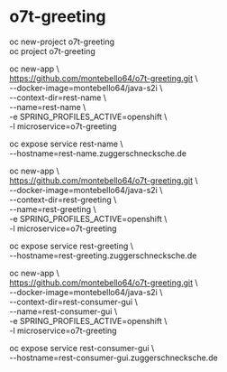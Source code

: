 # o7t-greeting

oc new-project o7t-greeting  
oc project o7t-greeting

oc new-app \  
https://github.com/montebello64/o7t-greeting.git \  
--docker-image=montebello64/java-s2i \  
--context-dir=rest-name \  
--name=rest-name \  
-e SPRING_PROFILES_ACTIVE=openshift \  
-l microservice=o7t-greeting

oc expose service rest-name \  
--hostname=rest-name.zuggerschnecksche.de

oc new-app \  
https://github.com/montebello64/o7t-greeting.git \  
--docker-image=montebello64/java-s2i \  
--context-dir=rest-greeting \  
--name=rest-greeting \  
-e SPRING_PROFILES_ACTIVE=openshift \  
-l microservice=o7t-greeting

oc expose service rest-greeting \  
--hostname=rest-greeting.zuggerschnecksche.de

oc new-app \  
https://github.com/montebello64/o7t-greeting.git \  
--docker-image=montebello64/java-s2i \  
--context-dir=rest-consumer-gui \  
--name=rest-consumer-gui \  
-e SPRING_PROFILES_ACTIVE=openshift \  
-l microservice=o7t-greeting

oc expose service rest-consumer-gui \  
--hostname=rest-consumer-gui.zuggerschnecksche.de
